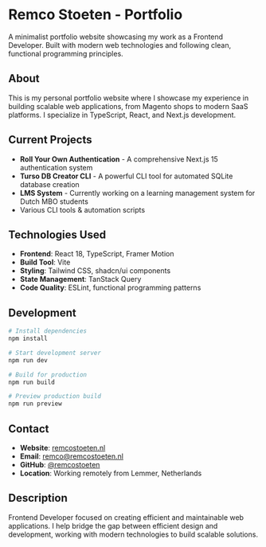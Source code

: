 # Remco Stoeten - Portfolio

A minimalist portfolio website showcasing my work as a Frontend Developer. Built with modern web technologies and following clean, functional programming principles.

## About

This is my personal portfolio website where I showcase my experience in building scalable web applications, from Magento shops to modern SaaS platforms. I specialize in TypeScript, React, and Next.js development.

## Current Projects

- **Roll Your Own Authentication** - A comprehensive Next.js 15 authentication system
- **Turso DB Creator CLI** - A powerful CLI tool for automated SQLite database creation
- **LMS System** - Currently working on a learning management system for Dutch MBO students
- Various CLI tools & automation scripts

## Technologies Used

- **Frontend**: React 18, TypeScript, Framer Motion
- **Build Tool**: Vite
- **Styling**: Tailwind CSS, shadcn/ui components
- **State Management**: TanStack Query
- **Code Quality**: ESLint, functional programming patterns

## Development

```bash
# Install dependencies
npm install

# Start development server
npm run dev

# Build for production
npm run build

# Preview production build
npm run preview
```

## Contact

- **Website**: [remcostoeten.nl](https://remcostoeten.nl)
- **Email**: remco@remcostoeten.nl
- **GitHub**: [@remcostoeten](https://github.com/remcostoeten)
- **Location**: Working remotely from Lemmer, Netherlands

## Description

Frontend Developer focused on creating efficient and maintainable web applications. I help bridge the gap between efficient design and development, working with modern technologies to build scalable solutions.
